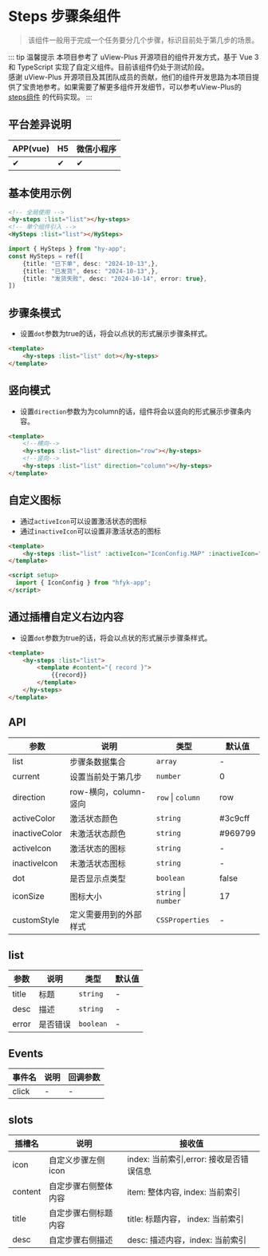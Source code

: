 # Steps 步骤条组件
> 该组件一般用于完成一个任务要分几个步骤，标识目前处于第几步的场景。

::: tip 温馨提示
本项目参考了 uView-Plus 开源项目的组件开发方式，基于 Vue 3 和 TypeScript 实现了自定义组件。目前该组件仍处于测试阶段。<br>
感谢 uView-Plus 开源项目及其团队成员的贡献，他们的组件开发思路为本项目提供了宝贵地参考。如果需要了解更多组件开发细节，可以参考uView-Plus的 [steps组件](https://uiadmin.net/uview-plus/components/steps.html) 的代码实现。
:::

## 平台差异说明

| APP(vue) | H5 | 微信小程序 |
|----------|----|-------|
| ✔        | ✔  | ✔     |

## 基本使用示例

```html
<!-- 全局使用 -->
<hy-steps :list="list"></hy-steps>
<!-- 单个组件引入 -->
<HySteps :list="list"></HySteps>
```
```ts
import { HySteps } from "hy-app";
const HySteps = ref([
    {title: "已下单", desc: "2024-10-13",},
    {title: "已发货", desc: "2024-10-13",},
    {title: "发货失败", desc: "2024-10-14", error: true},
])
```

## 步骤条模式
- 设置`dot`参数为true的话，将会以点状的形式展示步骤条样式。
```html
<template>
    <hy-steps :list="list" dot></hy-steps>
</template>
```

## 竖向模式
- 设置`direction`参数为为column的话，组件将会以竖向的形式展示步骤条内容。
```html
<template>
    <!--横向-->
    <hy-steps :list="list" direction="row"></hy-steps>
    <!--竖向-->
    <hy-steps :list="list" direction="column"></hy-steps>
</template>
```

## 自定义图标
- 通过`activeIcon`可以设置激活状态的图标
- 通过`inactiveIcon`可以设置非激活状态的图标
```html
<template>
    <hy-steps :list="list" :activeIcon="IconConfig.MAP" :inactiveIcon="IconConfig.LOADING"></hy-steps>
</template>

<script setup>
  import { IconConfig } from "hfyk-app";
</script>
```

## 通过插槽自定义右边内容
- 设置`dot`参数为true的话，将会以点状的形式展示步骤条样式。
```html
<template>
    <hy-steps :list="list">
        <template #content="{ record }">
            {{record}}
        </template>
    </hy-steps>
</template>
```

## API

| 参数            | 说明               | 类型                   | 默认值     |
|---------------|------------------|----------------------|---------|
| list          | 步骤条数据集合          | `array`              | -       |
| current       | 设置当前处于第几步        | `number`             | 0       |
| direction     | row-横向，column-竖向 | `row` \| `column`    | row     |
| activeColor   | 激活状态颜色           | `string`             | #3c9cff |
| inactiveColor | 未激活状态颜色          | `string`             | #969799 |
| activeIcon    | 激活状态的图标          | `string`             | -       |
| inactiveIcon  | 未激活状态图标          | `string`             | -       |
| dot           | 是否显示点类型          | `boolean`            | false   |
| iconSize      | 图标大小             | `string` \| `number` | 17      |
| customStyle   | 定义需要用到的外部样式      | `CSSProperties`      | -       |

## list

| 参数    | 说明   | 类型        | 默认值 |
|-------|------|-----------|-----|
| title | 标题   | `string`  | -   |
| desc  | 描述   | `string`  | -   |
| error | 是否错误 | `boolean` | -   |


## Events

| 事件名   | 说明 | 回调参数 |
|-------|----|------|
| click | -  | -    |

## slots

| 插槽名     | 说明          | 接收值                         |
|---------|-------------|-----------------------------|
| icon    | 自定义步骤左侧icon | index: 当前索引,error: 接收是否错误信息 |
| content | 自定步骤右侧整体内容  | item: 整体内容, index: 当前索引     |
| title   | 自定步骤右侧标题内容  | title: 标题内容， index: 当前索引    |
| desc    | 自定步骤右侧描述    | desc: 描述内容，index: 当前索引      |